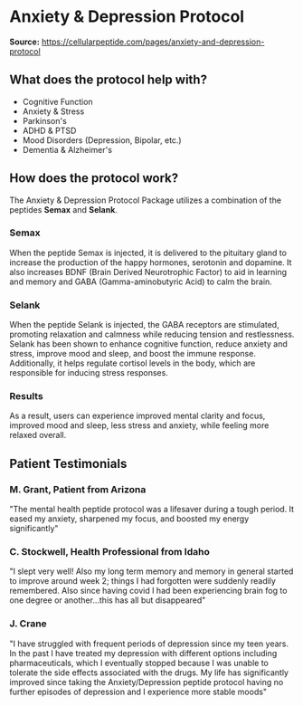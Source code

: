 # Anxiety & Depression Protocol

**Source:** https://cellularpeptide.com/pages/anxiety-and-depression-protocol

## What does the protocol help with?

- Cognitive Function
- Anxiety & Stress
- Parkinson's
- ADHD & PTSD
- Mood Disorders (Depression, Bipolar, etc.)
- Dementia & Alzheimer's

## How does the protocol work?

The Anxiety & Depression Protocol Package utilizes a combination of the peptides **Semax** and **Selank**.

### Semax
When the peptide Semax is injected, it is delivered to the pituitary gland to increase the production of the happy hormones, serotonin and dopamine. It also increases BDNF (Brain Derived Neurotrophic Factor) to aid in learning and memory and GABA (Gamma-aminobutyric Acid) to calm the brain.

### Selank
When the peptide Selank is injected, the GABA receptors are stimulated, promoting relaxation and calmness while reducing tension and restlessness. Selank has been shown to enhance cognitive function, reduce anxiety and stress, improve mood and sleep, and boost the immune response. Additionally, it helps regulate cortisol levels in the body, which are responsible for inducing stress responses.

### Results
As a result, users can experience improved mental clarity and focus, improved mood and sleep, less stress and anxiety, while feeling more relaxed overall.

## Patient Testimonials

### M. Grant, Patient from Arizona
"The mental health peptide protocol was a lifesaver during a tough period. It eased my anxiety, sharpened my focus, and boosted my energy significantly"

### C. Stockwell, Health Professional from Idaho
"I slept very well! Also my long term memory and memory in general started to improve around week 2; things I had forgotten were suddenly readily remembered. Also since having covid I had been experiencing brain fog to one degree or another...this has all but disappeared"

### J. Crane
"I have struggled with frequent periods of depression since my teen years. In the past I have treated my depression with different options including pharmaceuticals, which I eventually stopped because I was unable to tolerate the side effects associated with the drugs. My life has significantly improved since taking the Anxiety/Depression peptide protocol having no further episodes of depression and I experience more stable moods"
